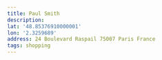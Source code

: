 ```yaml
---
title: Paul Smith
description:
lat: '48.85376910000001'
lon: '2.3259689'
address: 24 Boulevard Raspail 75007 Paris France
tags: shopping
---
```

